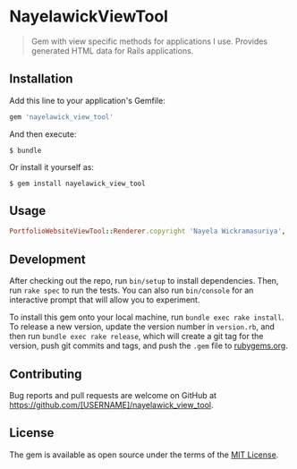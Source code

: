 # NayelawickViewTool

> Gem with view specific methods for applications I use.
> Provides generated HTML data for Rails applications.

## Installation

Add this line to your application's Gemfile:

```ruby
gem 'nayelawick_view_tool'
```

And then execute:

    $ bundle

Or install it yourself as:

    $ gem install nayelawick_view_tool

## Usage
```ruby
PortfolioWebsiteViewTool::Renderer.copyright 'Nayela Wickramasuriya', 'All rights reserved'
```

## Development

After checking out the repo, run `bin/setup` to install dependencies. Then, run `rake spec` to run the tests. You can also run `bin/console` for an interactive prompt that will allow you to experiment.

To install this gem onto your local machine, run `bundle exec rake install`. To release a new version, update the version number in `version.rb`, and then run `bundle exec rake release`, which will create a git tag for the version, push git commits and tags, and push the `.gem` file to [rubygems.org](https://rubygems.org).

## Contributing

Bug reports and pull requests are welcome on GitHub at https://github.com/[USERNAME]/nayelawick_view_tool.

## License

The gem is available as open source under the terms of the [MIT License](https://opensource.org/licenses/MIT).
